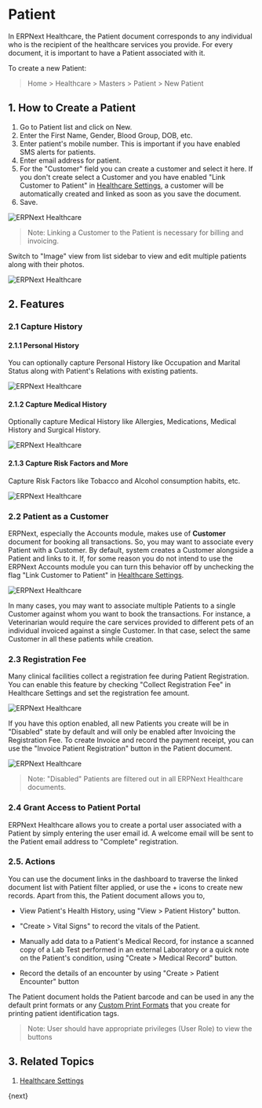 <!-- add-breadcrumbs -->
# Patient

In ERPNext Healthcare, the Patient document corresponds to any individual who is the recipient of the healthcare services you provide. For every document,  it is important to have a Patient associated with it.

To create a new Patient:

> Home > Healthcare > Masters > Patient > New Patient

## 1. How to Create a Patient

1. Go to Patient list and click on New.
2. Enter the First Name, Gender, Blood Group, DOB, etc.
3. Enter patient's mobile number. This is important if you have enabled SMS alerts for patients.
4. Enter email address for patient.
5. For the "Customer" field you can create a customer and select it here. If you don't create select a Customer and you have enabled "Link Customer to Patient" in [Healthcare Settings](/docs/user/manual/en/Healthcare/healthcare_settings), a customer will be automatically created and linked as soon as you save the document.
6. Save.

<img class="screenshot" alt="ERPNext Healthcare" src="{{docs_base_url}}/assets/img/healthcare/patient_1.png">

> Note: Linking a Customer to the Patient is necessary for billing and invoicing.

Switch to "Image" view from list sidebar to view and edit multiple patients along with their photos.

<img class="screenshot" alt="ERPNext Healthcare" src="{{docs_base_url}}/assets/img/healthcare/patient-repo.png">

## 2. Features

### 2.1 Capture History

#### 2.1.1 Personal History

You can optionally capture Personal History like Occupation and Marital Status along with Patient's Relations with existing patients.

<img class="screenshot" alt="ERPNext Healthcare" src="{{docs_base_url}}/assets/img/healthcare/patient_personal_history.png">

#### 2.1.2 Capture Medical History

Optionally capture Medical History like Allergies, Medications, Medical History and Surgical History.

<img class="screenshot" alt="ERPNext Healthcare" src="{{docs_base_url}}/assets/img/healthcare/patient_surgical_history.png">

#### 2.1.3 Capture Risk Factors and More

Capture Risk Factors like Tobacco and Alcohol consumption habits, etc.

<img class="screenshot" alt="ERPNext Healthcare" src="{{docs_base_url}}/assets/img/healthcare/patient_risk_factors.png">

### 2.2 Patient as a Customer

ERPNext, especially the Accounts module, makes use of **Customer** document for booking all transactions. So, you may want to associate every Patient with a Customer. By default, system creates a Customer alongside a Patient and links to it. If, for some reason you do not intend to use the ERPNext Accounts module you can turn this behavior off by unchecking the flag "Link Customer to Patient" in [Healthcare Settings](/docs/user/manual/en/Healthcare/healthcare_settings).

<img class="screenshot" alt="ERPNext Healthcare" src="{{docs_base_url}}/assets/img/healthcare/patient_link_customer.png">

In many cases, you may want to associate multiple Patients to a single Customer against whom you want to book the transactions. For instance, a Veterinarian would require the care services provided to different pets of an individual invoiced against a single Customer. In that case, select the same Customer in all these patients while creation.

### 2.3 Registration Fee

Many clinical facilities collect a registration fee during Patient Registration. You can enable this feature by checking "Collect Registration Fee" in Healthcare Settings and set the registration fee amount.

<img class="screenshot" alt="ERPNext Healthcare" src="{{docs_base_url}}/assets/img/healthcare/patient_registration_fee.png">

If you have this option enabled, all new Patients you create will be in "Disabled" state by default and will only be enabled after Invoicing the Registration Fee. To create Invoice and record the payment receipt, you can use the "Invoice Patient Registration" button in the Patient document.

<img class="screenshot" alt="ERPNext Healthcare" src="{{docs_base_url}}/assets/img/healthcare/patient_disabled.png">

> Note: "Disabled" Patients are filtered out in all ERPNext Healthcare documents.

### 2.4 Grant Access to Patient Portal
ERPNext Healthcare allows you to create a portal user associated with a Patient by simply entering the user email id. A welcome email will be sent to the Patient email address to "Complete" registration.

### 2.5. Actions
You can use the document links in the dashboard to traverse the linked document list with Patient filter applied, or use the + icons to create new records. Apart from this, the Patient document allows you to,

* View Patient's Health History, using "View > Patient History" button.

* "Create > Vital Signs" to record the vitals of the Patient.

* Manually add data to a Patient's Medical Record, for instance a scanned copy of a Lab Test performed in an external Laboratory or a quick note on the Patient's condition, using "Create > Medical Record" button.

* Record the details of an encounter by using "Create > Patient Encounter" button

The Patient document holds the Patient barcode and can be used in any the default print formats or any [Custom Print Formats](docs/user/manual/en/customize-erpnext/print-format) that you create for printing patient identification tags.

> Note: User should have appropriate privileges (User Role) to view the buttons

## 3. Related Topics
1. [Healthcare Settings](/docs/user/manual/en/Healthcare/healthcare_settings)

{next}
